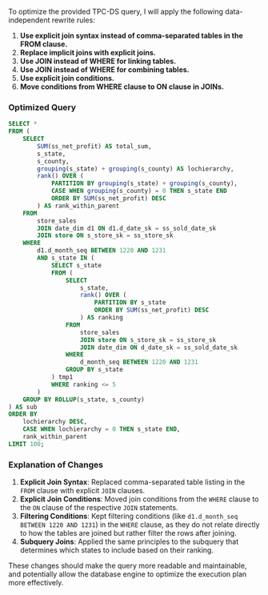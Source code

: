 To optimize the provided TPC-DS query, I will apply the following data-independent rewrite rules:

1. **Use explicit join syntax instead of comma-separated tables in the FROM clause.**
2. **Replace implicit joins with explicit joins.**
3. **Use JOIN instead of WHERE for linking tables.**
4. **Use JOIN instead of WHERE for combining tables.**
5. **Use explicit join conditions.**
6. **Move conditions from WHERE clause to ON clause in JOINs.**

### Optimized Query

```sql
SELECT *
FROM (
    SELECT 
        SUM(ss_net_profit) AS total_sum,
        s_state,
        s_county,
        grouping(s_state) + grouping(s_county) AS lochierarchy,
        rank() OVER (
            PARTITION BY grouping(s_state) + grouping(s_county), 
            CASE WHEN grouping(s_county) = 0 THEN s_state END 
            ORDER BY SUM(ss_net_profit) DESC
        ) AS rank_within_parent
    FROM 
        store_sales
        JOIN date_dim d1 ON d1.d_date_sk = ss_sold_date_sk
        JOIN store ON s_store_sk = ss_store_sk
    WHERE 
        d1.d_month_seq BETWEEN 1220 AND 1231
        AND s_state IN (
            SELECT s_state
            FROM (
                SELECT 
                    s_state,
                    rank() OVER (
                        PARTITION BY s_state 
                        ORDER BY SUM(ss_net_profit) DESC
                    ) AS ranking
                FROM 
                    store_sales
                    JOIN store ON s_store_sk = ss_store_sk
                    JOIN date_dim ON d_date_sk = ss_sold_date_sk
                WHERE 
                    d_month_seq BETWEEN 1220 AND 1231
                GROUP BY s_state
            ) tmp1
            WHERE ranking <= 5
        )
    GROUP BY ROLLUP(s_state, s_county)
) AS sub
ORDER BY 
    lochierarchy DESC,
    CASE WHEN lochierarchy = 0 THEN s_state END,
    rank_within_parent
LIMIT 100;
```

### Explanation of Changes

1. **Explicit Join Syntax**: Replaced comma-separated table listing in the `FROM` clause with explicit `JOIN` clauses.
2. **Explicit Join Conditions**: Moved join conditions from the `WHERE` clause to the `ON` clause of the respective `JOIN` statements.
3. **Filtering Conditions**: Kept filtering conditions (like `d1.d_month_seq BETWEEN 1220 AND 1231`) in the `WHERE` clause, as they do not relate directly to how the tables are joined but rather filter the rows after joining.
4. **Subquery Joins**: Applied the same principles to the subquery that determines which states to include based on their ranking.

These changes should make the query more readable and maintainable, and potentially allow the database engine to optimize the execution plan more effectively.